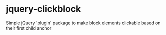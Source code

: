 jquery-clickblock
=================

Simple jQuery 'plugin' package to make block elements clickable based on their first child anchor
